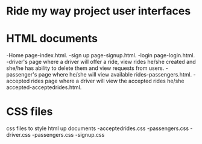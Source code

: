 # Ride my way project user interfaces

# HTML documents
-Home page-index.html.
-sign up page-signup.html.
-login page-login.html.
-driver's page where a driver will offer a ride, view rides he/she created and     she/he has ability to delete them and view requests from users.
-passenger's page where he/she will view available rides-passengers.html.
-accepted rides page where a driver will view the accepted rides he/she            accepted-acceptedrides.html.

# CSS files
css files to style html up documents
-acceptedrides.css
-passengers.css
-driver.css
-passengers.css
-signup.css









